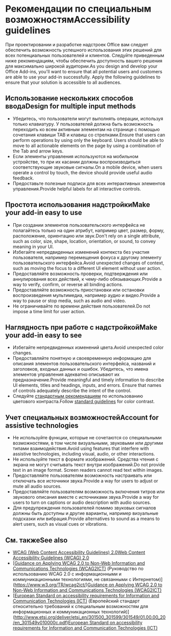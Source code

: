 # <a name="accessibility-guidelines"></a><span data-ttu-id="fd051-101">Рекомендации по специальным возможностям</span><span class="sxs-lookup"><span data-stu-id="fd051-101">Accessibility guidelines</span></span>

<span data-ttu-id="fd051-p101">При проектировании и разработке надстроек Office вам следует обеспечить возможность успешного использования этих решений для всех потенциальных пользователей и клиентов. Следуйте приведенным ниже рекомендациям, чтобы обеспечить доступность вашего решения для максимально широкой аудитории.</span><span class="sxs-lookup"><span data-stu-id="fd051-p101">As you design and develop your Office Add-ins, you'll want to ensure that all potential users and customers are able to use your add-in successfully. Apply the following guidelines to ensure that your solution is accessible to all audiences.</span></span>

## <a name="design-for-multiple-input-methods"></a><span data-ttu-id="fd051-104">Использование нескольких способов ввода</span><span class="sxs-lookup"><span data-stu-id="fd051-104">Design for multiple input methods</span></span>

- <span data-ttu-id="fd051-p102">Убедитесь, что пользователи могут выполнять операции, используя только клавиатуру. У пользователей должна быть возможность переходить ко всем активным элементам на странице с помощью сочетания клавиши TAB и клавиш со стрелками.</span><span class="sxs-lookup"><span data-stu-id="fd051-p102">Ensure that users can perform operations by using only the keyboard. Users should be able to move to all actionable elements on the page by using a combination of the Tab and arrow keys.</span></span>
- <span data-ttu-id="fd051-107">Если элементы управления используются на мобильном устройстве, то при их касании должны воспроизводиться соответствующие звуковые сигналы.</span><span class="sxs-lookup"><span data-stu-id="fd051-107">On a mobile device, when users operate a control by touch, the device should provide useful audio feedback.</span></span>
- <span data-ttu-id="fd051-108">Предоставьте полезные подписи для всех интерактивных элементов управления.</span><span class="sxs-lookup"><span data-stu-id="fd051-108">Provide helpful labels for all interactive controls.</span></span> 

## <a name="make-your-add-in-easy-to-use"></a><span data-ttu-id="fd051-109">Простота использования надстройки</span><span class="sxs-lookup"><span data-stu-id="fd051-109">Make your add-in easy to use</span></span>

- <span data-ttu-id="fd051-110">При создании элементов пользовательского интерфейса не полагайтесь только на один атрибут, например цвет, размер, форму, расположение, ориентацию или звук.</span><span class="sxs-lookup"><span data-stu-id="fd051-110">Don't rely on a single attribute, such as color, size, shape, location, orientation, or sound, to convey meaning in your UI.</span></span>
- <span data-ttu-id="fd051-111">Избегайте непредвиденных изменений контекста без участия пользователя, например перемещения фокуса к другому элементу пользовательского интерфейса.</span><span class="sxs-lookup"><span data-stu-id="fd051-111">Avoid unexpected changes of context, such as moving the focus to a different UI element without user action.</span></span>
- <span data-ttu-id="fd051-112">Предоставляйте возможность проверки, подтверждения или аннулирования всех действий, к чему-либо обязывающих.</span><span class="sxs-lookup"><span data-stu-id="fd051-112">Provide a way to verify, confirm, or reverse all binding actions.</span></span>
- <span data-ttu-id="fd051-113">Предоставляйте возможность приостановки или остановки воспроизведения мультимедиа, например аудио и видео.</span><span class="sxs-lookup"><span data-stu-id="fd051-113">Provide a way to pause or stop media, such as audio and video.</span></span>
- <span data-ttu-id="fd051-114">Не ограничивайте по времени действия пользователей.</span><span class="sxs-lookup"><span data-stu-id="fd051-114">Do not impose a time limit for user action.</span></span>

## <a name="make-your-add-in-easy-to-see"></a><span data-ttu-id="fd051-115">Наглядность при работе с надстройкой</span><span class="sxs-lookup"><span data-stu-id="fd051-115">Make your add-in easy to see</span></span>

- <span data-ttu-id="fd051-116">Избегайте непредвиденных изменений цвета.</span><span class="sxs-lookup"><span data-stu-id="fd051-116">Avoid unexpected color changes.</span></span>
- <span data-ttu-id="fd051-p103">Предоставляйте понятную и своевременную информацию для описания элементов пользовательского интерфейса, названий и заголовков, входных данных и ошибок. Убедитесь, что имена элементов управления адекватно описывают их предназначение.</span><span class="sxs-lookup"><span data-stu-id="fd051-p103">Provide meaningful and timely information to describe UI elements, titles and headings, inputs, and errors. Ensure that names of controls adequately describe the intent of the control.</span></span>
- <span data-ttu-id="fd051-119">Следуйте [стандартным рекомендациям](https://www.w3.org/TR/UNDERSTANDING-WCAG20/visual-audio-contrast-contrast.html) по использованию цветового контраста.</span><span class="sxs-lookup"><span data-stu-id="fd051-119">Follow [standard guidelines](https://www.w3.org/TR/UNDERSTANDING-WCAG20/visual-audio-contrast-contrast.html) for color contrast.</span></span>

## <a name="account-for-assistive-technologies"></a><span data-ttu-id="fd051-120">Учет специальных возможностей</span><span class="sxs-lookup"><span data-stu-id="fd051-120">Account for assistive technologies</span></span>

- <span data-ttu-id="fd051-121">Не используйте функции, которые не сочетаются со специальными возможностями, в том числе визуальными, звуковыми или другими типами взаимодействия.</span><span class="sxs-lookup"><span data-stu-id="fd051-121">Avoid using features that interfere with assistive technologies, including visual, audio, or other interactions.</span></span>
- <span data-ttu-id="fd051-p104">Не используйте текст в формате изображений. Средства чтения с экрана не могут считывать текст внутри изображений.</span><span class="sxs-lookup"><span data-stu-id="fd051-p104">Do not provide text in an image format. Screen readers cannot read text within images.</span></span>
- <span data-ttu-id="fd051-124">Предоставляйте пользователям возможность настраивать или отключать все источники звука.</span><span class="sxs-lookup"><span data-stu-id="fd051-124">Provide a way for users to adjust or mute all audio sources.</span></span>
- <span data-ttu-id="fd051-125">Предоставляйте пользователям возможность включения титров или звукового описания вместе с источниками звука.</span><span class="sxs-lookup"><span data-stu-id="fd051-125">Provide a way for users to turn on captions or audio description with audio sources.</span></span>
- <span data-ttu-id="fd051-126">Для предупреждения пользователей помимо звуковых сигналов должны быть доступны и другие варианты, например визуальные подсказки или вибрация.</span><span class="sxs-lookup"><span data-stu-id="fd051-126">Provide alternatives to sound as a means to alert users, such as visual cues or vibrations.</span></span>

## <a name="see-also"></a><span data-ttu-id="fd051-127">См. также</span><span class="sxs-lookup"><span data-stu-id="fd051-127">See also</span></span>

- [<span data-ttu-id="fd051-128">WCAG (Web Content Accessibility Guidelines) 2.0</span><span class="sxs-lookup"><span data-stu-id="fd051-128">Web Content Accessibility Guidelines (WCAG) 2.0</span></span>](https://www.w3.org/TR/wcag2ict/#REF-WCAG20)
- <span data-ttu-id="fd051-129">[[Guidance on Applying WCAG 2.0 to Non-Web Information and Communications Technologies (WCAG2ICT)](https://www.w3.org/TR/wcag2ict/) (Руководство по использованию WCAG 2.0 с информационными и коммуникационными технологиями, не связанными с Интернетом)](https://www.w3.org/TR/wcag2ict/)</span><span class="sxs-lookup"><span data-stu-id="fd051-129">[Guidance on Applying WCAG 2.0 to Non-Web Information and Communications Technologies (WCAG2ICT)](https://www.w3.org/TR/wcag2ict/)</span></span>
- <span data-ttu-id="fd051-130">[[European Standard on accessibility requirements for Information and Communication Technologies (ICT)](http://www.etsi.org/deliver/etsi_en/301500_301599/301549/01.00.00_20/en_301549v010000c.pdf) (Европейский стандарт относительно требований к специальным возможностям для информационных и коммуникационных технологий)](http://www.etsi.org/deliver/etsi_en/301500_301599/301549/01.00.00_20/en_301549v010000c.pdf)</span><span class="sxs-lookup"><span data-stu-id="fd051-130">[European Standard on accessibility requirements for Information and Communication Technologies (ICT)](http://www.etsi.org/deliver/etsi_en/301500_301599/301549/01.00.00_20/en_301549v010000c.pdf)</span></span> 
